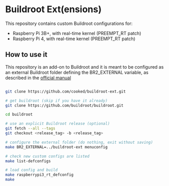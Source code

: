 # Buildroot Ext(ensions)

This repository contains custom Buildroot configurations for:

- Raspberry Pi 3B+, with real-time kernel (PREEMPT_RT patch)
- Raspberry Pi 4, with real-time kernel (PREEMPT_RT patch)


## How to use it

This repository is an add-on to Buildroot and it is meant to be configured as an external Buildroot folder defining the BR2_EXTERNAL variable, as described in the [official manual](https://buildroot.org/downloads/manual/manual.html#outside-br-custom)

```bash

git clone https://github.com/cooked/buildroot-ext.git

# get buildroot (skip if you have it already)
git clone https://github.com/buildroot/buildroot.git

cd buildroot

# use an explicit Buildroot release (optional)
git fetch --all --tags
git checkout <release_tag> -b <release_tag>

# configure the external folder (do nothing, exit without saving)
make BR2_EXTERNAL=../buildroot-ext menuconfig

# check new custom configs are listed
make list-defconfigs

# load config and build
make raspberrypi3_rt_defconfig
make
 
```
